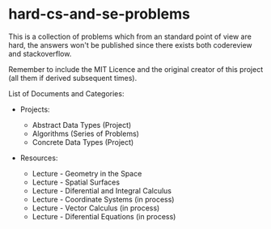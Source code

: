# hard-cs-and-se-problems
This is a collection of problems which from an standard point of view are hard, the answers won't be published since there exists both codereview and stackoverflow.

Remember to include the MIT Licence and the original creator of this project (all them if derived subsequent times).

List of Documents and Categories:
- Projects:
    - Abstract Data Types (Project)
    - Algorithms (Series of Problems)
    - Concrete Data Types (Project)

- Resources:
    - Lecture - Geometry in the Space
    - Lecture - Spatial Surfaces
    - Lecture - Diferential and Integral Calculus
    - Lecture - Coordinate Systems (in process)
    - Lecture - Vector Calculus (in process)
    - Lecture - Diferential Equations (in process)
